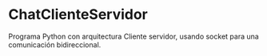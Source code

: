 # ChatClienteServidor
Programa Python con arquitectura Cliente servidor, usando socket para una comunicación bidireccional.
